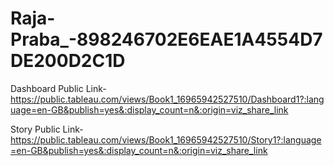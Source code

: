 # Raja-Praba_-898246702E6EAE1A4554D7DE200D2C1D


Dashboard Public Link- https://public.tableau.com/views/Book1_16965942527510/Dashboard1?:language=en-GB&publish=yes&:display_count=n&:origin=viz_share_link

Story Public Link-https://public.tableau.com/views/Book1_16965942527510/Story1?:language=en-GB&publish=yes&:display_count=n&:origin=viz_share_link
